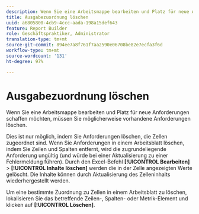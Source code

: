 ```yaml
---
description: Wenn Sie eine Arbeitsmappe bearbeiten und Platz für neue Anforderungen schaffen möchten, müssen Sie möglicherweise vorhandene Anforderungen löschen.
title: Ausgabezuordnung löschen
uuid: a6805800-4cb9-4ccc-aada-198a15def643
feature: Report Builder
role: Geschäftspraktiker, Administrator
translation-type: tm+mt
source-git-commit: 894ee7a8f761f7aa2590e06708be82e7ecfa3f6d
workflow-type: tm+mt
source-wordcount: '131'
ht-degree: 97%

---
```



# Ausgabezuordnung löschen

Wenn Sie eine Arbeitsmappe bearbeiten und Platz für neue Anforderungen schaffen möchten, müssen Sie möglicherweise vorhandene Anforderungen löschen.

Dies ist nur möglich, indem Sie Anforderungen löschen, die Zellen zugeordnet sind. Wenn Sie Anforderungen in einem Arbeitsblatt löschen, indem Sie Zeilen und Spalten entfernt, wird die zugrundeliegende Anforderung ungültig (und würde bei einer Aktualisierung zu einer Fehlermeldung führen). Durch den Excel-Befehl **[!UICONTROL Bearbeiten]** > **[!UICONTROL Inhalte löschen]** werden die in der Zelle angezeigten Werte gelöscht. Die Inhalte können durch Aktualisierung des Zelleninhalts wiederhergestellt werden.

Um eine bestimmte Zuordnung zu Zellen in einem Arbeitsblatt zu löschen, lokalisieren Sie das betreffende Zeilen-, Spalten- oder Metrik-Element und klicken auf **[!UICONTROL Löschen]**.
